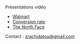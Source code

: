 Présentations vidéo

- [Walmart](https://share.vidyard.com/watch/ZrXfcTC63HG3TUBGzi57E8?)
- [Conversion rate](https://share.vidyard.com/watch/uTzHyd8PRzMTRkgyifGj77?)
- [The North Face](https://share.vidyard.com/watch/VhwjCPfbrTPHxj5Fs96iu6?)

Contact : zrachidatou@gmail.com
